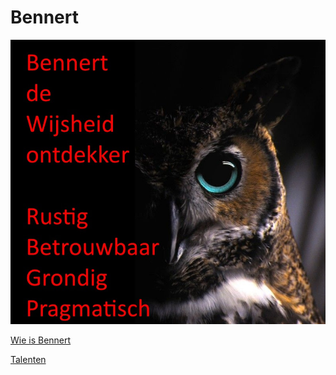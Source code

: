 # Bennert

![Brand](../images/PersonalBrandBennert-nl.jpg)

[Wie is Bennert](intro.md)

[Talenten](talenten.md)